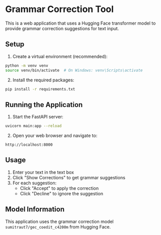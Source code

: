 # Grammar Correction Tool

This is a web application that uses a Hugging Face transformer model to provide grammar correction suggestions for text input.

## Setup

1. Create a virtual environment (recommended):
```bash
python -m venv venv
source venv/bin/activate  # On Windows: venv\Scripts\activate
```

2. Install the required packages:
```bash
pip install -r requirements.txt
```

## Running the Application

1. Start the FastAPI server:
```bash
uvicorn main:app --reload
```

2. Open your web browser and navigate to:
```
http://localhost:8000
```

## Usage

1. Enter your text in the text box
2. Click "Show Corrections" to get grammar suggestions
3. For each suggestion:
   - Click "Accept" to apply the correction
   - Click "Decline" to ignore the suggestion

## Model Information

This application uses the grammar correction model `sumitraut7/gec_coedit_c4200m` from Hugging Face. 